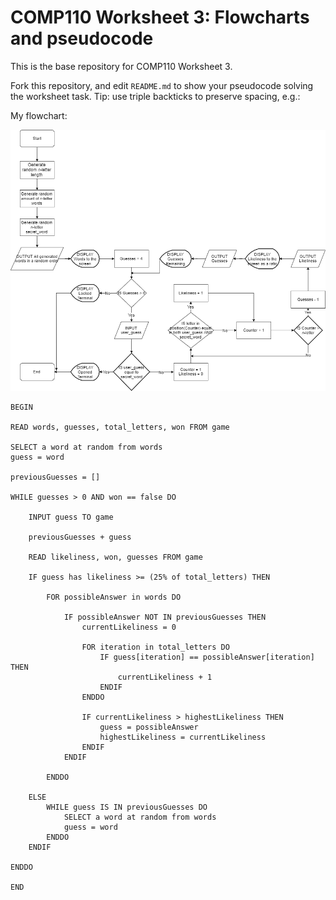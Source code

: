 # COMP110 Worksheet 3: Flowcharts and pseudocode

This is the base repository for COMP110 Worksheet 3.

Fork this repository, and edit `README.md` to show your pseudocode solving the worksheet task. Tip: use triple backticks to preserve spacing, e.g.:

My flowchart:

![Flowchart](Fallout4HackingGame.png)

```
BEGIN

READ words, guesses, total_letters, won FROM game

SELECT a word at random from words
guess = word

previousGuesses = []

WHILE guesses > 0 AND won == false DO

	INPUT guess TO game

	previousGuesses + guess
	
	READ likeliness, won, guesses FROM game
	
	IF guess has likeliness >= (25% of total_letters) THEN

		FOR possibleAnswer in words DO

			IF possibleAnswer NOT IN previousGuesses THEN
				currentLikeliness = 0

				FOR iteration in total_letters DO
					IF guess[iteration] == possibleAnswer[iteration] THEN
						currentLikeliness + 1
					ENDIF
				ENDDO

				IF currentLikeliness > highestLikeliness THEN
					guess = possibleAnswer
					highestLikeliness = currentLikeliness
				ENDIF
			ENDIF

		ENDDO

	ELSE
		WHILE guess IS IN previousGuesses DO
			SELECT a word at random from words
			guess = word
		ENDDO
	ENDIF

ENDDO

END
```
